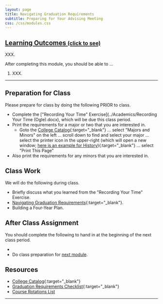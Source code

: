 ```yaml
---
layout: page
title: Navigating Graduation Requirements
subtitle: Preparing for Your Advising Meeting
css: /css/modules.css
---
```


<div class="panel-group-ILOs">
  <div class="panel panel-default">
    <div class="panel-heading">
      <h2 class="panel-title">
        <a data-toggle="collapse" href="#ILOs">Learning Outcomes <small>(click to see)</small></a>
      </h2>
    </div>
    <div id="ILOs" class="panel-collapse collapse">
      <div class="panel-body">
<p>XXX.</p>

<p>After completing this module, you should be able to ...</p>

<ol>
  <li>XXX.</li>
</ol>
      </div>
    </div>
  </div>
</div>

----

## Preparation for Class

Please prepare for class by doing the following PRIOR to class.

* Complete the ["Recording Your Time" Exercise](../Academics/Recording Your Time (Ogle).docx), which will be due this class period.
* Print the requirements for a major or two that you are interested in.
    * Goto the [College Catalog](http://catalog.northland.edu/){:target="_blank"} ... select "Majors and Minors" on the left ... scroll down to find and select your major ... select the printer icon in the upper-right (which will open a new window; [here is an example for History](catalog.northland.edu/preview_program.php?catoid=19&poid=1355&print)){:target="_blank"} ... select "Print This Page"
* Also print the requirements for any minors that you are interested in.

## Class Work

We will do the following during class.

* Briefly discuss what you learned from the "Recording Your Time" Exercise.
* [Navigating Graduation Requirements](https://docs.google.com/presentation/d/1T1IV7vCAWLpCfDuvLsnmubMo22W-LBOcM5apTCFzHL8/edit?usp=sharing){:target="_blank"}.
* Building a Four-Year Plan.

## After Class Assignment

You should complete the following to hand in at the beginning of the next class period.

* 
* Do class preparation for [next module](../Careers).

## Resources

* [College Catalog](http://catalog.northland.edu/){:target="_blank"}
* [Graduation Requirements Checklist](https://drive.google.com/drive/folders/1eaA8aWJXFmXrYw_lBLU_lWCQ44vvNfr8){:target="_blank"}
* [Course Rotations List]()
----
